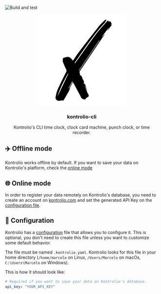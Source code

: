 ![Build and test](https://github.com/marcelovicentegc/kontrolio-cli/workflows/Go/badge.svg)

<p align="center">
  <img alt="kontrolio logo" src="../assets/logo.png" height="300" />
  <h3 align="center">kontrolio-cli</h3>
  <p align="center">Kontrolio's CLI time clock, clock card machine, punch clock, or time recorder.</p>
</p>

## ✈️ Offline mode

Kontrolio works offline by default. If you want to save your data on Kontrolio's platform, check the [online mode](#-online-mode)

## 🌐 Online mode

In order to register your data remotely on Kontrolio's database, you need to create an account on [kontrolio.com](https://kontrolio.com) and set the generated API Key on the [configuration file](#-configuration).

## 🧰 Configuration

Kontrolio has a [configuration](../.kontrolio.example.yaml) file that allows you to configure it. This is optional, you don't need to create this file unless you want to customize some default behavior.

The file must be named `.kontrolio.yaml`. Kontrolio looks for
this file in your home directory (`/home/marcelo` on Linux, `/Users/Marcelo` on macOs, `C:\Users\Marcelo` on Windows).

This is how it should look like:

```yaml
# Required if you want to save your data on Kontrolio's database.
api_key: "YOUR_API_KEY"
```
